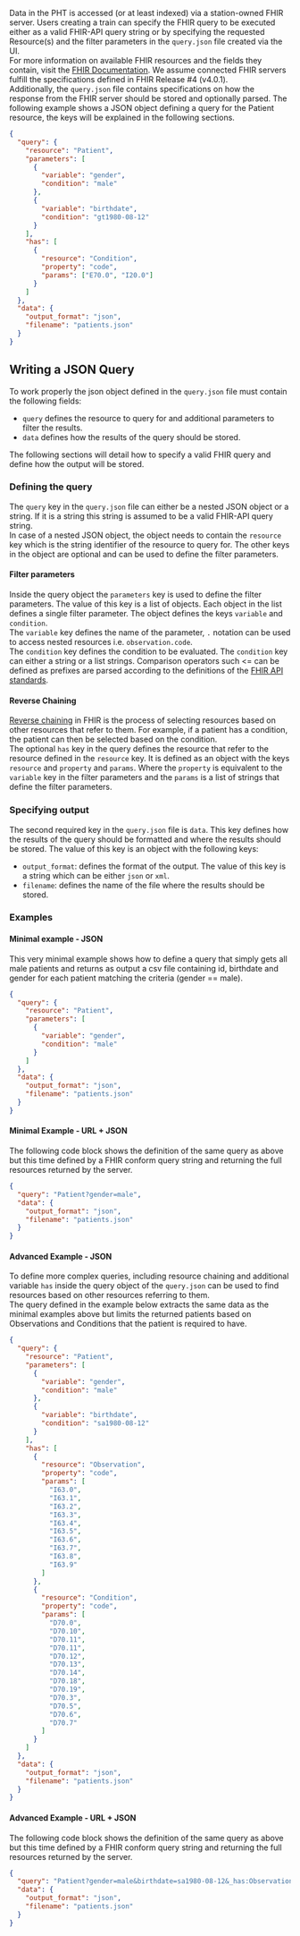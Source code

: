 Data in the PHT is accessed (or at least indexed) via a station-owned FHIR server. Users creating a train can specify the
FHIR query to be executed either as a valid FHIR-API query string or by specifying the requested Resource(s) and the
filter parameters in the `query.json` file created via the UI.  
For more information on available FHIR resources and the fields they contain, visit the
[FHIR Documentation](https://www.hl7.org/fhir/resourcelist.html). We assume connected FHIR servers fulfill the
specifications defined in FHIR Release #4 (v4.0.1).  
Additionally, the `query.json` file contains specifications on how the response from the FHIR server should be stored
and optionally parsed. The following example shows a JSON object defining a query for the Patient resource, the keys
will be explained in the following sections.  

````json
{
  "query": {
    "resource": "Patient",
    "parameters": [
      {
        "variable": "gender",
        "condition": "male"
      },
      {
        "variable": "birthdate",
        "condition": "gt1980-08-12"
      }
    ],
    "has": [
      {
        "resource": "Condition",
        "property": "code",
        "params": ["E70.0", "I20.0"]
      }
    ]
  },
  "data": {
    "output_format": "json",
    "filename": "patients.json"
  }
}
````

## Writing a JSON Query

To work properly the json object defined in the `query.json` file must contain the following fields:

- `query` defines the resource to query for and additional parameters to filter the results.
- `data` defines how the results of the query should be stored.

The following sections will detail how to specify a valid FHIR query and define how the output will be stored.

### Defining the query

The `query` key in the `query.json` file can either be a nested JSON object or a string. If it is a string this string
is assumed to be a valid FHIR-API query string.  
In case of a nested JSON object, the object needs to contain the `resource`
key which is the string identifier of the resource to query for. The other keys in the object are optional and can be
used to define the filter parameters.

#### Filter parameters
Inside the query object the `parameters` key is used to define the filter parameters. The value of this key is a
list of objects. Each object in the list defines a single filter parameter. The object defines the keys `variable` and
`condition`.   
The `variable` key defines the name of the parameter, `.` notation can be used to access nested resources i.e.
`observation.code`.  
The `condition` key defines the condition to be evaluated. The `condition` key can either a string or a list strings.
Comparison operators such <= can be defined as prefixes are parsed according to the definitions of the 
[FHIR API standards](https://www.hl7.org/fhir/search.html#prefix).

#### Reverse Chaining
[Reverse chaining](https://www.hl7.org/fhir/search.html#has) in FHIR is the process of selecting resources based on other
resources that refer to them. For example, if a patient has a condition, the patient can then be selected based on the
condition.  
The optional `has` key in the query defines the resource that refer to the resource defined in the `resource` key. 
It is defined as an object with the keys `resource` and `property` and `params`. Where the `property` is equivalent to
the `variable` key in the filter parameters and the `params` is a list of strings that define the filter parameters.



### Specifying output
The second required key in the `query.json` file is `data`. This key defines how the results of the query should be 
formatted and where the results should be stored. The value of this key is an object with the following keys:

- `output_format`: defines the format of the output. The value of this key is a string which can be either `json` or `xml`.
- `filename`: defines the name of the file where the results should be stored.


### Examples

#### Minimal example - JSON

This very minimal example shows how to define a query that simply gets all male patients and returns as output a csv
file containing id, birthdate and gender for each patient matching the criteria (gender == male).

```json
{
  "query": {
    "resource": "Patient",
    "parameters": [
      {
        "variable": "gender",
        "condition": "male"
      }
    ]
  },
  "data": {
    "output_format": "json",
    "filename": "patients.json"
  }
}
```

#### Minimal Example - URL + JSON

The following code block shows the definition of the same query as above but this time defined by a FHIR conform query
string and returning the full resources returned by the server.

```json
{
  "query": "Patient?gender=male",
  "data": {
    "output_format": "json",
    "filename": "patients.json"
  }
}
```
#### Advanced Example - JSON

To define more complex queries, including resource chaining and additional variable `has` inside the query object of
the `query.json` can be used to find resources based on other resources referring to them.  
The query defined in the example below extracts the same data as the minimal examples above but limits the returned
patients based on Observations and Conditions that the patient is required to have.

```json
{
  "query": {
    "resource": "Patient",
    "parameters": [
      {
        "variable": "gender",
        "condition": "male"
      },
      {
        "variable": "birthdate",
        "condition": "sa1980-08-12"
      }
    ],
    "has": [
      {
        "resource": "Observation",
        "property": "code",
        "params": [
          "I63.0",
          "I63.1",
          "I63.2",
          "I63.3",
          "I63.4",
          "I63.5",
          "I63.6",
          "I63.7",
          "I63.8",
          "I63.9"
        ]
      },
      {
        "resource": "Condition",
        "property": "code",
        "params": [
          "D70.0",
          "D70.10",
          "D70.11",
          "D70.11",
          "D70.12",
          "D70.13",
          "D70.14",
          "D70.18",
          "D70.19",
          "D70.3",
          "D70.5",
          "D70.6",
          "D70.7"
        ]
      }
    ]
  },
  "data": {
    "output_format": "json",
    "filename": "patients.json"
  }
}
```

#### Advanced Example - URL + JSON

The following code block shows the definition of the same query as above but this time defined by a FHIR conform query
string and returning the full resources returned by the server.

```json
{
  "query": "Patient?gender=male&birthdate=sa1980-08-12&_has:Observation:patient:code=I63.0,I63.1,I63.2,I63.3,I63.4,I63.5,I63.6,I63.7,I63.8,I63.9&_has:Condition:patient:code=D70.0,D70.10,D70.11,D70.11,D70.12,D70.13,D70.14,D70.18,D70.19,D70.3,D70.5,D70.6,D70.7",
  "data": {
    "output_format": "json",
    "filename": "patients.json"
  }
}
```